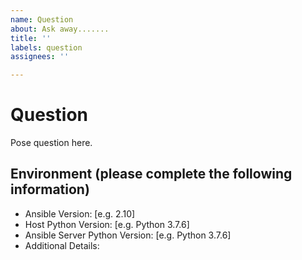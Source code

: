 ```yaml
---
name: Question
about: Ask away.......
title: ''
labels: question
assignees: ''

---
```


# Question

Pose question here.

## Environment (please complete the following information)

- Ansible Version: [e.g. 2.10]
- Host Python Version: [e.g. Python 3.7.6]
- Ansible Server Python Version: [e.g. Python 3.7.6]
- Additional Details:

